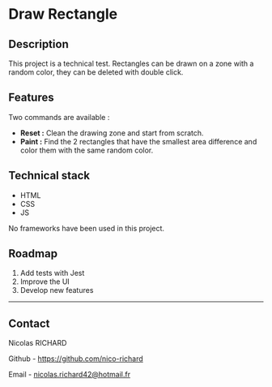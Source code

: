 
# Draw Rectangle

## Description

This project is a technical test.
Rectangles can be drawn on a zone with a random color, they can be deleted with double click.


## Features

Two commands are available :
- **Reset :** Clean the drawing zone and start from scratch.
- **Paint :** Find the 2 rectangles that have the smallest area difference and color them with the same random color.

## Technical stack

- HTML
- CSS
- JS

No frameworks have been used in this project.

## Roadmap

1. Add tests with Jest
2. Improve the UI
3. Develop new features

---

## Contact

Nicolas RICHARD

Github - https://github.com/nico-richard

Email - nicolas.richard42@hotmail.fr